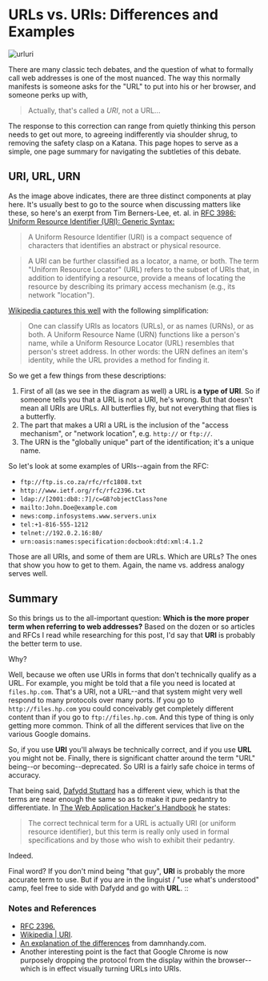URLs vs. URIs: Differences and Examples
=======================================

![urluri](http://danielmiessler.com/images/urluri.png)

There are many classic tech debates, and the question of what to
formally call web addresses is one of the most nuanced. The way this
normally manifests is someone asks for the "URL" to put into his or her
browser, and someone perks up with,

> Actually, that's called a *URI*, not a URL...

The response to this correction can range from quietly thinking this
person needs to get out more, to agreeing indifferently via shoulder
shrug, to removing the safety clasp on a Katana. This page hopes to
serve as a simple, one page summary for navigating the subtleties of
this debate.

URI, URL, URN
-------------

As the image above indicates, there are three distinct components at
play here. It's usually best to go to the source when discussing matters
like these, so here's an exerpt from Tim Berners-Lee, et. al. in [RFC
3986: Uniform Resource Identifier (URI): Generic
Syntax:](http://tools.ietf.org/html/rfc3986 "RFC3986")

> A Uniform Resource Identifier (URI) is a compact sequence of
> characters that identifies an abstract or physical resource.

> A URI can be further classified as a locator, a name, or both. The
> term "Uniform Resource Locator" (URL) refers to the subset of URIs
> that, in addition to identifying a resource, provide a means of
> locating the resource by describing its primary access mechanism
> (e.g., its network "location").

[Wikipedia captures this
well](http://en.wikipedia.org/wiki/Uniform_Resource_Identifier "Uniform Resource Identifier - Wikipedia, the free encyclopedia")
with the following simplification:

> One can classify URIs as locators (URLs), or as names (URNs), or as
> both. A Uniform Resource Name (URN) functions like a person's name,
> while a Uniform Resource Locator (URL) resembles that person's street
> address. In other words: the URN defines an item's identity, while the
> URL provides a method for finding it.

So we get a few things from these descriptions:

1.  First of all (as we see in the diagram as well) a URL is **a type of
    URI**. So if someone tells you that a URL is not a URI, he's wrong.
    But that doesn't mean all URIs are URLs. All butterflies fly, but
    not everything that flies is a butterfly.
2.  The part that makes a URI a URL is the inclusion of the "access
    mechanism", or "network location", e.g. `http://` or `ftp://`.
3.  The URN is the "globally unique" part of the identification; it's a
    unique name.

So let's look at some examples of URIs--again from the RFC:

-   `ftp://ftp.is.co.za/rfc/rfc1808.txt`
-   `http://www.ietf.org/rfc/rfc2396.txt`
-   `ldap://[2001:db8::7]/c=GB?objectClass?one`
-   `mailto:John.Doe@example.com`
-   `news:comp.infosystems.www.servers.unix`
-   `tel:+1-816-555-1212`
-   `telnet://192.0.2.16:80/`
-   `urn:oasis:names:specification:docbook:dtd:xml:4.1.2`

Those are all URIs, and some of them are URLs. Which are URLs? The ones
that show you how to get to them. Again, the name vs. address analogy
serves well.

Summary
-------

So this brings us to the all-important question: **Which is the more
proper term when referring to web addresses?** Based on the dozen or so
articles and RFCs I read while researching for this post, I'd say that
**URI** is probably the better term to use.

Why?

Well, because we often use URIs in forms that don't technically qualify
as a URL. For example, you might be told that a file you need is located
at `files.hp.com`. That's a URI, not a URL--and that system might very
well respond to many protocols over many ports. If you go to
`http://files.hp.com` you could conceivably get completely different
content than if you go to `ftp://files.hp.com`. And this type of thing
is only getting more common. Think of all the different services that
live on the various Google domains.

So, if you use **URI** you'll always be technically correct, and if you
use **URL** you might not be. Finally, there is significant chatter
around the term "URL" being--or becoming--deprecated. So URI is a fairly
safe choice in terms of accuracy.

That being said, [Dafydd
Stuttard](http://blog.portswigger.net/ "PortSwigger Web Security Blog")
has a different view, which is that the terms are near enough the same
so as to make it pure pedantry to differentiate. In [The Web Application
Hacker's
Handbook](http://www.amazon.com/Web-Application-Hackers-Handbook-Discovering/dp/0470170778 "Amazon.com: The Web Application Hacker's Handbook: Discovering and Exploiting Security Flaws (9780470170779): Dafydd Stuttard, Marcus Pinto: Books")
he states:

> The correct technical term for a URL is actually URI (or uniform
> resource identifier), but this term is really only used in formal
> specifications and by those who wish to exhibit their pedantry.

Indeed.

Final word? If you don't mind being "that guy", **URI** is probably the
more accurate term to use. But if you are in the linguist / "use what's
understood" camp, feel free to side with Dafydd and go with **URL**. ::

### Notes and References

-   [RFC
    2396.](http://www.ietf.org/rfc/rfc2396.txt "An example HTML document")
-   [Wikipedia |
    URI](http://en.wikipedia.org/wiki/Uniform_Resource_Identifier "Uniform Resource Identifier - Wikipedia, the free encyclopedia").
-   [An explanation of the
    differences](http://www.damnhandy.com/2009/08/26/url-vs-uri-vs-urn-in-more-concise-terms/ "DamnHandy » URL vs. URI vs. URN, in More Concise Terms")
    from damnhandy.com.
-   Another interesting point is the fact that Google Chrome is now
    purposely dropping the protocol from the display within the
    browser--which is in effect visually turning URLs into URIs.

